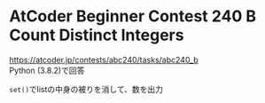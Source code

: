 # AtCoder Beginner Contest 240 B Count Distinct Integers  
https://atcoder.jp/contests/abc240/tasks/abc240_b  
Python (3.8.2)で回答  

`set()`でlistの中身の被りを消して、数を出力
